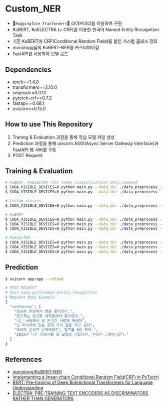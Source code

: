 # Custom_NER

- 🤗`Huggingface Tranformers`🤗 라이브러리를 이용하여 구현
- KoBERT, KoELECTRA (+ CRF)를 이용한 한국어 Named Entity Recognition Task
- 기존 KoBERT에 CRF(Conditional Random Field)를 붙인 커스텀 클래스 정의
- monologg님의 KoBERT-NER를 커스터마이징
- FastAPI를 사용하여 모델 로드

## Dependencies
- torch==1.4.0
- transformers==2.10.0
- seqeval>=0.0.12
- pytorch-crf==0.7.2
- fastapi==0.68.1
- uvicorn==0.15.0


## How to use This Repository
1. Traning & Evaluation 과정을 통해 학습 모델 파일 생성
2. Prediction 과정을 통해 uvicorn ASGI(Async Server Gateway Interface)과 FastAPI 웹 서버를 구동
3. POST Request

## Training & Evaluation

```bash
# KoBERT, KoELECTRA (for token classification) Only Command
$ CUDA_VISIBLE_DEVICES=0 python main.py --data_dir ./data_preprocess --model_type kobert --do_train --do_eval --write_pred
$ CUDA_VISIBLE_DEVICES=0 python main.py --data_dir ./data_preprocess --model_type koelectra-base-v3  --do_train --do_eval --write_pred

# Custom classes
$ CUDA_VISIBLE_DEVICES=0 python main.py --data_dir ./data_preprocess --model_type kobert-crf --model_dir ./kobert_crf_model --do_train --do_eval --pred_dir ./preds_crf --write_pred

# KoBERT
$ CUDA_VISIBLE_DEVICES=0 python main.py --data_dir ./data_preprocess --model_type kobert-torchcrf --model_dir ./kobert_crf_model --do_train --do_eval --pred_dir ./preds_torchcrf --write_pred
$ CUDA_VISIBLE_DEVICES=0 python main.py --data_dir ./data_preprocess --model_type kobert-lstm-torchcrf --model_dir ./kobert_crf_model --do_train --do_eval --pred_dir ./preds_lstm_torchcrf --write_pred
$ CUDA_VISIBLE_DEVICES=0 python main.py --data_dir ./data_preprocess --model_type kobert-bilstm-torchcrf --model_dir ./kobert_crf_model --do_train --do_eval --pred_dir ./preds_bilstm_torchcrf --write_pred

# KoELECTRA
$ CUDA_VISIBLE_DEVICES=0 python main.py --data_dir ./data_preprocess --model_type koelectra-base-v3-torchcrf --model_dir ./kobert_crf_model --do_train --do_eval --pred_dir ./preds_elec_torchcrf --write_pred
$ CUDA_VISIBLE_DEVICES=0 python main.py --data_dir ./data_preprocess --model_type koelectra-base-v3-lstm-torchcrf --model_dir ./kobert_crf_model --do_train --do_eval --pred_dir ./preds_elec_lstm_torchcrf --write_pred
$ CUDA_VISIBLE_DEVICES=0 python main.py --data_dir ./data_preprocess --model_type koelectra-base-v3-bilstm-torchcrf --model_dir ./kobert_crf_model --do_train --do_eval --pred_dir ./preds_elec_bilstm_torchcrf --write_pred
```

## Prediction
```bash
$ uvicorn app:app --reload
```

```python
# POST REQUEST 
# host_name:port/named_entity_recognition
# Request Body Example
{
  "sentences": [
    "성규는 런던에서 빵을 좋아한다.", 
    "한소희는 성규를 혜화동에서 좋아한다.",
    "나는 서울에서 널 본순간 사랑에 빠졌어",
    "넌 러시아에 있는 집에 가서 잠을 자고 싶다",
    "데이터 분석가 슈퍼마리오는 점프를 6번 했다.",
    "2022년 나는 이동욱을 롤 모델로 삼았지만, 현실은 그렇지 않다."
  ]
}
```

## References
- [monologg/KoBERT-NER](https://github.com/monologg/KoBERT-NER)
- [Implementing a linear-chain Conditional Random Field(CRF) in PyTorch](https://towardsdatascience.com/implementing-a-linear-chain-conditional-random-field-crf-in-pytorch-16b0b9c4b4ea)
- [BERT: Pre-training of Deep Bidirectional Transformers for Language Understanding](https://arxiv.org/pdf/1810.04805.pdf)
- [ELECTRA: PRE-TRAINING TEXT ENCODERS AS DISCRIMINATORS RATHER THAN GENERATORS](https://arxiv.org/pdf/2003.10555.pdf)
